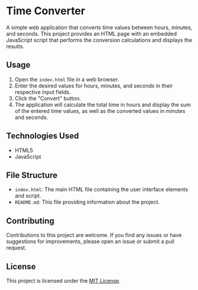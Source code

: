 # Time Converter

A simple web application that converts time values between hours, minutes, and seconds. This project provides an HTML page with an embedded JavaScript script that performs the conversion calculations and displays the results.

## Usage

1. Open the `index.html` file in a web browser.
2. Enter the desired values for hours, minutes, and seconds in their respective input fields.
3. Click the "Convert" button.
4. The application will calculate the total time in hours and display the sum of the entered time values, as well as the converted values in minutes and seconds.

## Technologies Used

- HTML5
- JavaScript

## File Structure

- `index.html`: The main HTML file containing the user interface elements and script.
- `README.md`: This file providing information about the project.

## Contributing

Contributions to this project are welcome. If you find any issues or have suggestions for improvements, please open an issue or submit a pull request.

## License

This project is licensed under the [MIT License](LICENSE).
